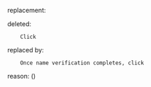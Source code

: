 replacement:

deleted:

		Click

replaced by:

		Once name verification completes, click

reason: ()

